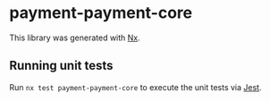 # payment-payment-core

This library was generated with [Nx](https://nx.dev).

## Running unit tests

Run `nx test payment-payment-core` to execute the unit tests via [Jest](https://jestjs.io).
